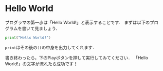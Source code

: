 # Hello World

プログラマの第一歩は「Hello World!」と表示することです．
まずは以下のプログラムを書いて見ましょう．

```python
print("Hello World!")
```

`print`はその後の`()`の中身を出力してくれます．

書き終わったら，下のPlayボタンを押して実行してみてください．
「Hello World!」の文字が流れたら成功です！